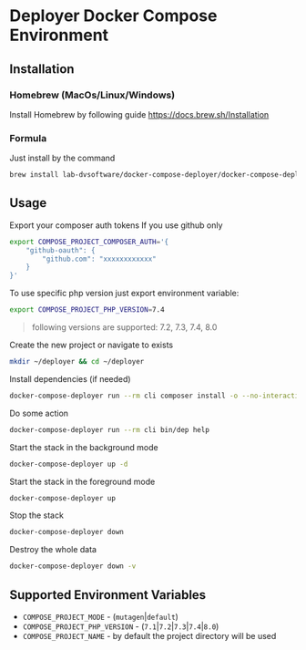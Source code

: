 # Deployer Docker Compose Environment

## Installation
### Homebrew (MacOs/Linux/Windows)
Install Homebrew by following guide https://docs.brew.sh/Installation


### Formula
Just install by the command
```bash
brew install lab-dvsoftware/docker-compose-deployer/docker-compose-deployer
```

## Usage
Export your composer auth tokens
If you use github only
```bash
export COMPOSE_PROJECT_COMPOSER_AUTH='{
    "github-oauth": {
        "github.com": "xxxxxxxxxxxx"
    }
}'
````

To use specific php version just export environment variable:
```bash
export COMPOSE_PROJECT_PHP_VERSION=7.4
```
> following versions are supported: 7.2, 7.3, 7.4, 8.0

Create the new project or navigate to exists
```bash
mkdir ~/deployer && cd ~/deployer
```

Install dependencies (if needed)
```bash
docker-compose-deployer run --rm cli composer install -o --no-interaction --prefer-dist
```

Do some action
```bash
docker-compose-deployer run --rm cli bin/dep help
```

Start the stack in the background mode
```bash
docker-compose-deployer up -d
```

Start the stack in the foreground mode
```bash
docker-compose-deployer up
```

Stop the stack
```bash
docker-compose-deployer down
```

Destroy the whole data
```bash
docker-compose-deployer down -v
```

## Supported Environment Variables
* `COMPOSE_PROJECT_MODE` - (`mutagen`|`default`)
* `COMPOSE_PROJECT_PHP_VERSION` - (`7.1`|`7.2`|`7.3`|`7.4`|`8.0`)
* `COMPOSE_PROJECT_NAME` - by default the project directory will be used
